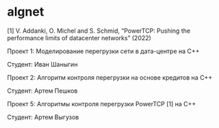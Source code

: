 # algnet

[1] V. Addanki, O. Michel and S. Schmid, “PowerTCP: Pushing the performance limits of datacenter networks” (2022)

Проект 1: Моделирование перегрузки сети в дата-центре на C++

Студент: Иван Шаныгин

Проект 2: Алгоритм контроля перегрузки на основе кредитов на C++

Студент: Артем Пешков

Проект 5: Алгоритмы контроля перегрузки PowerTCP [1] на C++

Студент: Артем Выгузов